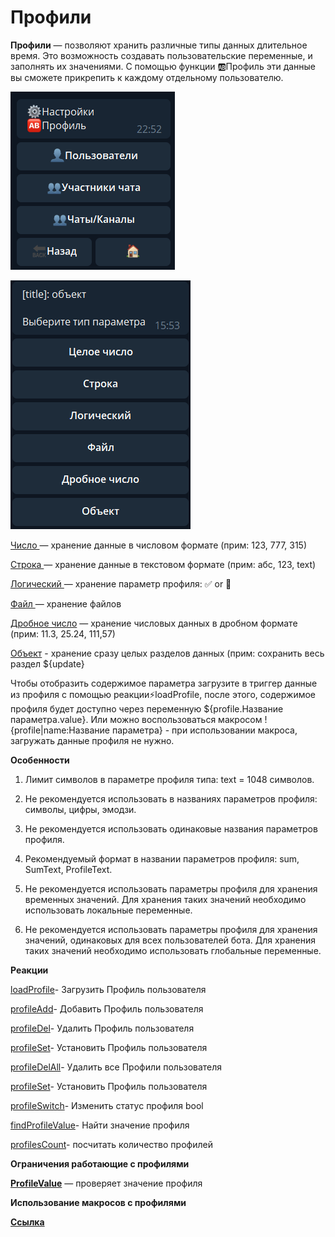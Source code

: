 # Профили 

**Профили** — позволяют хранить различные типы данных длительное время. Это  возможность создавать пользовательские переменные, и заполнять их значениями. С помощью функции 🆎Профиль эти данные вы сможете прикрепить к каждому отдельному пользователю.

![](./1.png)

![](./2.png)

[Число ](/docs-test/admin/profile-number)— хранение данные в числовом формате (прим: 123, 777, 315)

[Строка ](/docs-test/admin/profile-text)— хранение данные в текстовом формате (прим: абс, 123, text)

[Логический ](/docs-test/admin/profile-bool)— хранение параметр профиля: ✅  or 🚫

[Файл ](/docs-test/admin/profile-file)— хранение файлов

[Дробное число](/docs-test/admin/profile-float) — хранение числовых данных в дробном формате (прим: 11.3, 25.24, 111,57)

[Объект](/docs-test/admin/profile-object) - хранение сразу целых разделов данных (прим: сохранить весь раздел ${update}

Чтобы отобразить содержимое параметра загрузите в триггер данные из профиля с помощью реакции⚡️loadProfile, после этого, содержимое профиля будет доступно через переменную ${profile.Название параметра.value}. Или можно воспользоваться макросом !{profile|name:Название параметра} - при использовании макроса, загружать данные профиля не нужно.

**Особенности**

1. Лимит символов в параметре профиля типа: text = 1048 символов.

2. Не рекомендуется использовать в названиях параметров профиля: символы, цифры, эмодзи.

3. Не рекомендуется использовать одинаковые названия параметров профиля.

4. Рекомендуемый формат в названии параметров профиля: sum, SumText, ProfileText.

5. Не рекомендуется использовать параметры профиля для хранения временных значений. Для хранения таких значений необходимо использовать локальные переменные.

6. Не рекомендуется использовать параметры профиля для хранения значений, одинаковых для всех пользователей бота. Для хранения таких значений необходимо использовать глобальные переменные.


**Реакции**

[loadProfile](/docs-test/admin/profile/loadprofile)- Загрузить Профиль пользователя

[profileAdd](/docs-test/admin/profile/profileadd)- Добавить Профиль пользователя

[profileDel](/docs-test/admin/profile/profiledel)- Удалить Профиль пользователя

[profileSet](/docs-test/admin/profile/profileset)- Установить Профиль пользователя

[profileDelAll](/docs-test/admin/profile/profiledelall)- Удалить все Профили пользователя

[profileSet](/docs-test/admin/profile/profileset)- Установить Профиль пользователя

[profileSwitch](/docs-test/admin/switch/profileswitch)- Изменить статус профиля bool

[findProfileValue](/docs-test/admin/profile/findprofilevalue)- Найти значение профиля

[profilesCount](/docs-test/admin/profile/profilescount)- посчитать количество профилей
 
**Ограничения работающие с профилями**

[**ProfileValue**](/docs-test/admin/restrictions-profilevalue) — проверяет значение профиля

**Использование макросов с профилями**

[**Ссылка**](/docs-test/ext/macros/profile)






